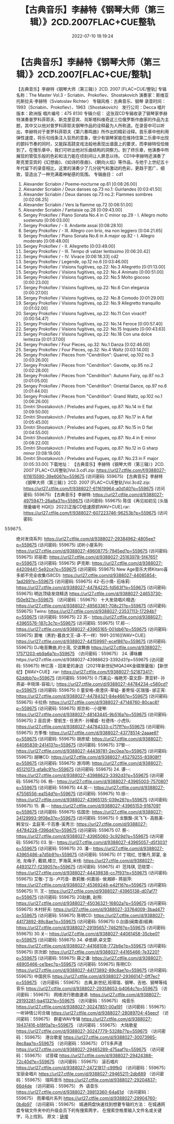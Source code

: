 ﻿---
title: 【古典音乐】李赫特《钢琴大师（第三辑）》2CD.2007FLAC+CUE整轨
date: 2022-07-10 18:19:24
categories: 古典音乐、新世纪、纯音雅乐
tags: 纯音雅乐
---
# 【古典音乐】李赫特《钢琴大师（第三辑）》2CD.2007[FLAC+CUE/整轨]

【古典音乐】李赫特《钢琴大师（第三辑）》2CD. 2007
[FLAC+CUE/整轨]
专辑名称：The Master Vol.3 -
Scriabin、Prokofiev、Shostakovich
演奏家：斯维亚托斯拉夫·李赫特（Sviatoslav
Richter）
专辑风格：古典音乐、钢琴
录音时间：1993（Scriabin、Prokofiev）、1963（Shostakovich）
发行公司：Decca
唱片版本：欧洲版
唱片编号：475 8130
专辑介绍：
这张双CD专辑收录了钢琴家李赫特演奏普罗科菲耶夫、斯克里亚宾、肖斯塔科维奇这三位俄罗斯作曲家的作品为主题，其中又以他对普罗科菲耶夫钢琴作品的诠释最为人所称道。在录音中可以听出，李赫特对于普罗科菲耶夫《第六奏鸣曲》所作出的精彩诠释。首乐章中他利用弹性速度，将乐句线条注入狂热的意象，很少有钢琴家能在维持住第二乐章中出现的颤抖节奏的同时，又能踩高跷变戏法般地表现出谱面上的要求，而李赫特恰恰做到了。在慢乐章中，我们可听出他对乐曲结构的洞察力。到了终乐章，他演奏中所展现的管弦乐般的色彩和活力能在顷刻间让人屏息以待。
CD1中李赫特还演奏了斯克里亚宾的《幻想曲》、《如诗的夜曲》、《朝向火焰》等作品，与他于上世纪五十年代留下的录音相比，这里的演奏少了几分锐气和激动的色彩，更趋于宽广、细致，营造出了一种充满着神秘感的氛围。
专辑曲目：
cd1
01. Alexander Scriabin /
Poeme-nocturne op.61
[0:08:26.00]
02. Alexander Scriabin / Deux
danses op.73 no.1: Guirlandes
[0:03:41.50]
03. Alexander Scriabin / Deux
danses op.73 no.2: Flammes sombres
[0:02:08.25]
04. Alexander Scriabin / Vers
la flamme op.72
[0:06:51.00]
05. Alexander Scriabin /
Fantaisie op.28
[0:09:43.00]
06. Sergey Prokofiev / Piano
Sonata No.4 in C minor op.29 - I. Allegro molto
sostenuto
[0:06:03.00]
07. Sergey Prokofiev / - II.
Andante assai
[0:08:28.10]
08. Sergey Prokofiev / - III.
Allegro con brio, ma non leggiero
[0:04:21.65]
09. Sergey Prokofiev / Piano
Sonata No.6 in A major op.82 - I. Allegro
moderato
[0:08:48.00]
10. Sergey Prokofiev / - II.
Allegretto
[0:03:49.00]
11. Sergey Prokofiev / - III.
Tempo di valzer lentissimo
[0:06:20.42]
12. Sergey Prokofiev / - IV.
Vivace
[0:06:18.33]
cd2
01. Sergey Prokofiev / Legende,
op.12 no.6
[0:03:46.00]
02. Sergey Prokofiev / Visions
fugitives, op.22: No.3 Allegretto
[0:01:13.00]
03. Sergey Prokofiev / Visions
fugitives, op.22: No.4 Animato
[0:00:51.00]
04. Sergey Prokofiev / Visions
fugitives, op.22: No.5 Molto giocoso
[0:00:23.00]
05. Sergey Prokofiev / Visions
fugitives, op.22: No.6 Con eleganza
[0:00:27.00]
06. Sergey Prokofiev / Visions
fugitives, op.22: No.8 Comodo
[0:01:29.00]
07. Sergey Prokofiev / Visions
fugitives, op.22: No.9 Allegretto tranquillo
[0:01:02.00]
08. Sergey Prokofiev / Visions
fugitives, op.22: No.11 Con vivacit?
[0:00:54.47]
09. Sergey Prokofiev / Visions
fugitives, op.22: No.14 Feroce
[0:00:57.40]
10. Sergey Prokofiev / Visions
fugitives, op.22: No.15 Inquieto
[0:00:43.63]
11. Sergey Prokofiev / Visions
fugitives, op.22: No.18 Con una dolce lentezza
[0:01:37.00]
12. Sergey Prokofiev / Four
Pieces, op.32: No.1 Danza
[0:02:46.00]
13. Sergey Prokofiev / Four
Pieces, op.32: No.4 Waltz
[0:03:14.00]
14. Sergey Prokofiev / Pieces
from "Cendrillon": Quarrel, op.102 no.3
[0:03:26.00]
15. Sergey Prokofiev / Pieces
from "Cendrillon": Gavotte, op.95 no.2
[0:02:28.00]
16. Sergey Prokofiev / Pieces
from "Cendrillon": Autumn Fairy, op.97 no.3
[0:01:05.00]
17. Sergey Prokofiev / Pieces
from "Cendrillon": Oriental Dance, op.97 no.6
[0:01:44.00]
18. Sergey Prokofiev / Pieces
from "Cendrillon": Grand Waltz, op.102 no.1
[0:06:26.00]
19. Dmitri Shostakovich /
Preludes and Fugues, op.87: No.14 in E flat
[0:09:50.00]
20. Dmitri Shostakovich /
Preludes and Fugues, op.87: No.17 in A flat
[0:05:45.00]
21. Dmitri Shostakovich /
Preludes and Fugues, op.87: No.15 in D flat
[0:04:55.00]
22. Dmitri Shostakovich /
Preludes and Fugues, op.87: No.4 in E minor
[0:08:22.00]
23. Dmitri Shostakovich /
Preludes and Fugues, op.87: No.12 in G sharp
minor
[0:08:19.00]
24. Dmitri Shostakovich /
Preludes and Fugues, op.87: No.23 in F major
[0:05:33.00]
下载地址：
【古典音乐】李赫特《钢琴大师（第三辑）》2CD.
2007 [FLAC+CUE整轨]Vol.3.cd1.zip: https://url27.ctfile.com/f/9388027-611615590-39e606?p=559675
(访问密码: 559675)
【古典音乐】李赫特《钢琴大师（第三辑）》2CD. 2007 [FLAC+CUE整轨]Vol.3cd2.zip: https://url27.ctfile.com/f/9388027-611619964-a0d140?p=559675
(访问密码: 559675)
【古典音乐】李赫特: https://url27.ctfile.com/d/9388027-49759471-26a8a3?p=559675
(访问密码: 559675)
陈佳《再见如初见
[头版限量编号
HQII]》2022[正版CD低速原抓WAV+CUE].rar:
https://url27.ctfile.com/f/9388027-607223746-96253b?p=559675
(访问密码:
559675)
绝对发烧系列: https://url27.ctfile.com/d/9388027-29384962-4805ee?p=559675
(访问密码: 559675)
试听小屋系列: https://url27.ctfile.com/d/9388027-49608775-7945ed?p=559675
(访问密码: 559675)
邓丽君: https://url27.ctfile.com/d/9388027-25163978-5f4765?p=559675
(访问密码: 559675)
萨克斯: https://url27.ctfile.com/d/9388027-44209441-5e92ce?p=559675
(访问密码: 559675)
New Age音乐大师Kitaro喜多郎不完全收集(58CD): https://url27.ctfile.com/d/9388027-44085854-1ad269?p=559675
(访问密码: 559675)
42-石小倩- 石咏莉: https://url27.ctfile.com/d/9388027-44784225-fd563f?p=559675
(访问密码: 559675)
明达顶级发烧精选
https://url27.ctfile.com/d/9388027-24653730-f50e92?p=559675
（访问密码：559675）
十大发烧唱片精选: https://url27.ctfile.com/d/9388027-49563361-708c21?p=559675
(访问密码: 559675)
Twins: https://url27.ctfile.com/d/9388027-23537113-17294b?p=559675
(访问密码: 559675)
22 苏-: https://url27.ctfile.com/d/9388027-43965576-187c3c?p=559675
(访问密码: 559675)
17.郑--: https://url27.ctfile.com/d/9388027-43965165-001db6?p=559675
(访问密码: 559675)
窦唯（黑豹-暮良文王-译-不一样）1991-2016[[WAV+CUE]: https://url27.ctfile.com/d/9388027-44159997-ecef86?p=559675
(访问密码: 559675)
DJ电音舞曲,的士高, 交谊舞曲
https://url27.ctfile.com/d/9388027-17571203-eb9a6a?p=559675
（访问密码：559675）
24. 谭咏麟https://url27.ctfile.com/d/9388027-43988623-3392d3?p=559675
(访问密码: 559675)
林忆莲 - 回来爱的身边（2021年新世纪MQA24K金碟限量版）【新世纪】【WAV+CUE】.rar: https://url27.ctfile.com/f/9388027-521873417-62ddbb?p=559675
(访问密码: 559675)
0 邝美云- 梅艳芳-莫文蔚- 萧亚轩- 孙燕姿-辛晓琪-容祖儿: https://url27.ctfile.com/d/9388027-44784234-c580cd?p=559675
(访问密码: 559675)
0 童安格-庾澄庆-草蜢- 姜育恒-区瑞强- 邰正宵: https://url27.ctfile.com/d/9388027-44784321-84e466?p=559675
(访问密码: 559675)
卡拉扬: https://url27.ctfile.com/d/9388027-47148760-80cac8?p=559675
(访问密码: 559675)
郑京和--小提琴: https://url27.ctfile.com/d/9388027-48143445-9b516a?p=559675
(访问密码: 559675)
2 巫启贤- 曾航生- 任贤齐- 孙耀威- 杜德伟- 小虎队: https://url27.ctfile.com/d/9388027-44784333-c717ff?p=559675
(访问密码: 559675)
方季惟: https://url27.ctfile.com/d/9388027-43778514-2aaae6?p=559675
(访问密码: 559675)
胡彦斌: https://url27.ctfile.com/d/9388027-44085839-241413?p=559675
(访问密码: 559675)
37黎--: https://url27.ctfile.com/d/9388027-44439781-2ec0ea?p=559675
(访问密码: 559675)
胡琳CD: https://url27.ctfile.com/d/9388027-45279255-83908f?p=559675
(访问密码: 559675)
游鸿明: https://url27.ctfile.com/d/9388027-45121073-afa8c9?p=559675
(访问密码: 559675)
24. 谭--: https://url27.ctfile.com/d/9388027-43988623-3392d3?p=559675
(访问密码: 559675)
06. 杨-: https://url27.ctfile.com/d/9388027-43965003-757080?p=559675
(访问密码: 559675)
44.吴--: https://url27.ctfile.com/d/9388027-47556556-ea154d?p=559675
(访问密码: 559675)
10.徐-: https://url27.ctfile.com/d/9388027-43965135-039e26?p=559675
(访问密码: 559675)
15. 黄--: https://url27.ctfile.com/d/9388027-43965153-916709?p=559675
(访问密码: 559675)
伍国忠: https://url27.ctfile.com/d/9388027-34129993-9f08e3?p=559675
(访问密码: 559675)
0 龙飘飘-凤飞飞- 高胜美- 韩宝仪- 孟庭苇-千百惠-奚秀兰: https://url27.ctfile.com/d/9388027-44784228-f396d4?p=559675
(访问密码: 559675
07. 蔡-: https://url27.ctfile.com/d/9388027-43965060-3c929d?p=559675
(访问密码: 559675)
03. 张-: https://url27.ctfile.com/d/9388027-43965057-d5f303?p=559675
(访问密码: 559675)
20. 潘-: https://url27.ctfile.com/d/9388027-43965486-a7d5b9?p=559675
(访问密码: 559675)
01 丁晓红, 甘雅丹,郭宴, 金池, 龙梅子, 戴娆,楼兰, 罗海英,米线: https://url27.ctfile.com/d/9388027-44931277-f23905?p=559675
(访问密码: 559675)
41  范玮琪, 范晓萱-: https://url27.ctfile.com/d/9388027-44439838-cc7f93?p=559675
(访问密码: 559675)
艾敬-丁当- 卢巧音- 歌莉雅-何嘉丽- 侯湘婷- 蒋丽萍: https://url27.ctfile.com/d/9388027-45369248-e42f16?p=559675
(访问密码: 559675)
11. 王-: https://url27.ctfile.com/d/9388027-43965138-d07af7?p=559675
(访问密码: 559675)
20赵鹏, 赵照: https://url27.ctfile.com/d/9388027-45036321-16802a?p=559675
(访问密码: 559675)
木村好夫: https://url27.ctfile.com/d/9388027-33764009-3bad47?p=559675
(访问密码: 559675)
陈明CD:
https://url27.ctfile.com/d/9388027-44173892-89c8ae?p=559675
(访问密码:
559675)
0.台語(闽南语)經典: https://url27.ctfile.com/d/9388027-29195657-7462f6?p=559675
(访问密码: 559675)
30.关-: https://url27.ctfile.com/d/9388027-44061458-35cbe0?p=559675
(访问密码: 559675)
34. 卓依婷,卓文萱: https://url27.ctfile.com/d/9388027-44168108-772b6e?p=559675
(访问密码: 559675)
宗次郎: https://url27.ctfile.com/d/9388027-44165466-7e3220?p=559675
(访问密码: 559675)
薛之谦: https://url27.ctfile.com/d/9388027-48905466-ce1bec?p=559675
(访问密码: 559675)
陈明CD: https://url27.ctfile.com/d/9388027-44173892-89c8ae?p=559675
(访问密码: 559675)
中国民乐
https://url27.ctfile.com/d/9388027-29366147-0ff7ec?p=559675
（访问密码：559675）
古典,新世纪,班得瑞、钢琴、吉他、钢琴等纯音乐
https://url27.ctfile.com/d/9388027-29358653-b4064c?p=559675
（访问密码：559675）
网络流行歌曲速递.
https://url27.ctfile.com/d/9388027-29193281-ba4132?p=559675
（访问密码：559675）
纯音乐
https://url27.ctfile.com/d/9388027-30247851-00a191
（访问密码：559675）
一听钟情公司合辑
https://url27.ctfile.com/d/9388027-28089704-45eecf
（访问密码：559675）
群星WAV专辑
https://url27.ctfile.com/d/9388027-19437416-b18f0a?p=559675
（访问密码：559675）
大陆歌星
https://url27.ctfile.com/d/9388027-30247779-5328b7?p=559675
（访问密码：559675）
港台歌星
https://url27.ctfile.com/d/9388027-30073965-8ec8aa?p=559675
（访问密码：559675）
DTS多声道
https://url27.ctfile.com/d/9388027-29465289-d75aaf?p=559675
（访问密码：559675）
试音碟
https://url27.ctfile.com/d/9388027-29424388-72c40d?p=559675
（访问密码：559675）
滚石唱片
https://url27.ctfile.com/d/9388027-24721817-c99fb0
（访问密码：559675）
宝丽金唱片
https://url27.ctfile.com/d/9388027-29465211-2db889
（访问密码：559675）
瑞鸣音乐
https://url27.ctfile.com/d/9388027-29204837-66d4de
（访问密码：559675）
外  语音乐
https://url27.ctfile.com/d/9388027-39813360-64a61d
（访问密码：559675）
雨果唱片系列
https://url27.ctfile.com/d/9388027-29904760-0b4b97
（访问密码：559675）
城通网盘快速找到想要专辑的方法：
在城通网盘专辑文件夹中的升级会员下的有搜索两字，
在搜索空格里输入文件名或关键字，马上找到。
原文：[链接](https://blog.sina.com.cn/s/blog_1647c7e7601030y9t.html)